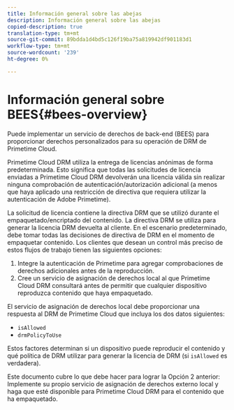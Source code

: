 ```yaml
---
title: Información general sobre las abejas
description: Información general sobre las abejas
copied-description: true
translation-type: tm+mt
source-git-commit: 89bdda1d4bd5c126f19ba75a819942df901183d1
workflow-type: tm+mt
source-wordcount: '239'
ht-degree: 0%

---
```



# Información general sobre BEES{#bees-overview}

Puede implementar un servicio de derechos de back-end (BEES) para proporcionar derechos personalizados para su operación de DRM de Primetime Cloud.

Primetime Cloud DRM utiliza la entrega de licencias anónimas de forma predeterminada. Esto significa que todas las solicitudes de licencia enviadas a Primetime Cloud DRM devolverán una licencia válida sin realizar ninguna comprobación de autenticación/autorización adicional (a menos que haya aplicado una restricción de directiva que requiera utilizar la autenticación de Adobe Primetime).

La solicitud de licencia contiene la directiva DRM que se utilizó durante el empaquetado/encriptado del contenido. La directiva DRM se utiliza para generar la licencia DRM devuelta al cliente. En el escenario predeterminado, debe tomar todas las decisiones de directiva de DRM en el momento de empaquetar contenido. Los clientes que desean un control más preciso de estos flujos de trabajo tienen las siguientes opciones:

1. Integre la autenticación de Primetime para agregar comprobaciones de derechos adicionales antes de la reproducción.
1. Cree un servicio de asignación de derechos local al que Primetime Cloud DRM consultará antes de permitir que cualquier dispositivo reproduzca contenido que haya empaquetado.

El servicio de asignación de derechos local debe proporcionar una respuesta al DRM de Primetime Cloud que incluya los dos datos siguientes:

* `isAllowed`
* `drmPolicyToUse`

Estos factores determinan si un dispositivo puede reproducir el contenido y qué política de DRM utilizar para generar la licencia de DRM (si `isAllowed` es verdadera).

Este documento cubre lo que debe hacer para lograr la Opción 2 anterior: Implemente su propio servicio de asignación de derechos externo local y haga que esté disponible para Primetime Cloud DRM para el contenido que ha empaquetado.
